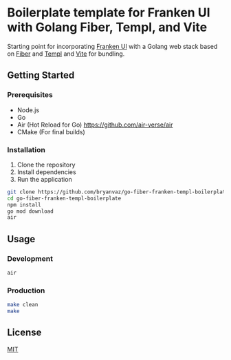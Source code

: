 # Boilerplate template for Franken UI with Golang Fiber, Templ, and Vite

Starting point for incorporating [Franken UI](https://github.com/franken-ui/ui)
with a Golang web stack based on [Fiber](https://github.com/gofiber/fiber)
and [Templ](https://github.com/a-h/templ) and [Vite](https://github.com/vitejs/vite) for bundling.

## Getting Started

### Prerequisites

- Node.js
- Go
- Air (Hot Reload for Go) https://github.com/air-verse/air
- CMake (For final builds)

### Installation

1. Clone the repository
2. Install dependencies
3. Run the application

```bash
git clone https://github.com/bryanvaz/go-fiber-franken-templ-boilerplate.git
cd go-fiber-franken-templ-boilerplate
npm install
go mod download
air
```

## Usage

### Development

```bash
air
```

### Production

```bash
make clean
make
```

## License

[MIT](https://choosealicense.com/licenses/mit/)

